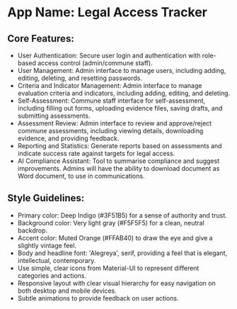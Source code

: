 # **App Name**: Legal Access Tracker

## Core Features:

- User Authentication: Secure user login and authentication with role-based access control (admin/commune staff).
- User Management: Admin interface to manage users, including adding, editing, deleting, and resetting passwords.
- Criteria and Indicator Management: Admin interface to manage evaluation criteria and indicators, including adding, editing, and deleting.
- Self-Assessment: Commune staff interface for self-assessment, including filling out forms, uploading evidence files, saving drafts, and submitting assessments.
- Assessment Review: Admin interface to review and approve/reject commune assessments, including viewing details, downloading evidence, and providing feedback.
- Reporting and Statistics: Generate reports based on assessments and indicate success rate against targets for legal access.
- AI Compliance Assistant: Tool to summarise compliance and suggest improvements.  Admins will have the ability to download document as Word document, to use in communications.

## Style Guidelines:

- Primary color: Deep Indigo (#3F51B5) for a sense of authority and trust.
- Background color: Very light gray (#F5F5F5) for a clean, neutral backdrop.
- Accent color: Muted Orange (#FFAB40) to draw the eye and give a slightly vintage feel.
- Body and headline font: 'Alegreya', serif, providing a feel that is elegant, intellectual, contemporary.
- Use simple, clear icons from Material-UI to represent different categories and actions.
- Responsive layout with clear visual hierarchy for easy navigation on both desktop and mobile devices.
- Subtle animations to provide feedback on user actions.